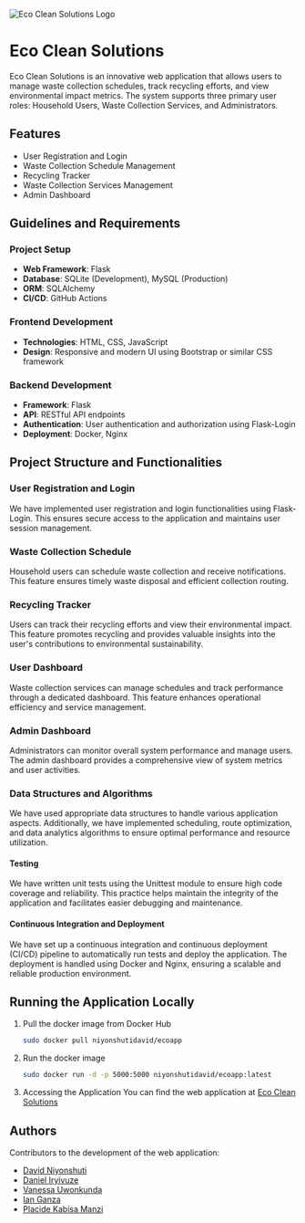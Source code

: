![Eco Clean Solutions Logo](https://github.com/Daniel-IRYIVUZE/Eco_clean_Solutions/assets/144002340/67b875b1-bd14-46c2-8bc9-8bfde43f6c03)

# Eco Clean Solutions
Eco Clean Solutions is an innovative web application that allows users to manage waste collection schedules, track recycling efforts, and view environmental impact metrics. The system supports three primary user roles: Household Users, Waste Collection Services, and Administrators.

## Features

- User Registration and Login
- Waste Collection Schedule Management
- Recycling Tracker
- Waste Collection Services Management
- Admin Dashboard

## Guidelines and Requirements

### Project Setup
- **Web Framework**: Flask
- **Database**: SQLite (Development), MySQL (Production)
- **ORM**: SQLAlchemy
- **CI/CD**: GitHub Actions

### Frontend Development
- **Technologies**: HTML, CSS, JavaScript
- **Design**: Responsive and modern UI using Bootstrap or similar CSS framework

### Backend Development
- **Framework**: Flask
- **API**: RESTful API endpoints
- **Authentication**: User authentication and authorization using Flask-Login
- **Deployment**: Docker, Nginx

## Project Structure and Functionalities

### User Registration and Login
We have implemented user registration and login functionalities using Flask-Login. This ensures secure access to the application and maintains user session management.

### Waste Collection Schedule
Household users can schedule waste collection and receive notifications. This feature ensures timely waste disposal and efficient collection routing.

### Recycling Tracker
Users can track their recycling efforts and view their environmental impact. This feature promotes recycling and provides valuable insights into the user's contributions to environmental sustainability.

### User Dashboard
Waste collection services can manage schedules and track performance through a dedicated dashboard. This feature enhances operational efficiency and service management.

### Admin Dashboard
Administrators can monitor overall system performance and manage users. The admin dashboard provides a comprehensive view of system metrics and user activities.

### Data Structures and Algorithms
We have used appropriate data structures to handle various application aspects. Additionally, we have implemented scheduling, route optimization, and data analytics algorithms to ensure optimal performance and resource utilization.

#### Testing
We have written unit tests using the Unittest module to ensure high code coverage and reliability. This practice helps maintain the integrity of the application and facilitates easier debugging and maintenance.

#### Continuous Integration and Deployment
We have set up a continuous integration and continuous deployment (CI/CD) pipeline to automatically run tests and deploy the application. The deployment is handled using Docker and Nginx, ensuring a scalable and reliable production environment.

## Running the Application Locally
1. Pull the docker image from Docker Hub
   ```bash
   sudo docker pull niyonshutidavid/ecoapp
   ```
2. Run the docker image
   ```bash
   sudo docker run -d -p 5000:5000 niyonshutidavid/ecoapp:latest
   ```
3. Accessing the Application
   You can find the web application at [Eco Clean Solutions](https://www.davidniyonshuti.tech/)

## Authors
Contributors to the development of the web application:

- [David Niyonshuti](mailto:d.niyonshuti@alustudent.com)
- [Daniel Iryivuze](mailto:d.iryivuze@alustudent.com)
- [Vanessa Uwonkunda](mailto:v.uwonkunda@alustudent.com)
- [Ian Ganza](mailto:i.ganza@alustudent.com)
- [Placide Kabisa Manzi](mailto:p.imanzi@alustudent.com)
